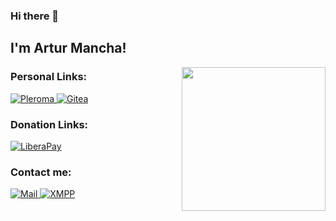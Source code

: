 ### Hi there 👋
<h2>I'm Artur Mancha!</h2>
<img align='right' src="https://avatars.githubusercontent.com/u/80425961?s=460&u=a99989d74d527415a2f173e8d54c6956824db46a&v=4" width="230"></img>

<h3>Personal Links:</h3>
<a href="https://pleroma.pt/@lisbonjoker">
<img alt="Pleroma" src="https://img.shields.io/badge/@lisbonjoker@pleroma.pt%20-%23FBA457.svg?&style=for-the-badge&logo=pleroma&logoColor=white"/> 
</a>
<a href="https://git.nadaradical.com/lisbonjoker">
<img alt="Gitea" src="https://img.shields.io/badge/@lisbonjoker%20-%23F05033.svg?&style=for-the-badge&logo=gitea&logoColor=white"/>
</a>

<h3>Donation Links:</h3>
<a href="https://liberapay.com/lisbonjoker/">
<img alt="LiberaPay" src="https://img.shields.io/badge/Liberapay.com%20-%23F6C9157.svg?style=for-the-badge&logo=liberapay&logoColor=black" />
</a>

<h3>Contact me:</h3>
<a href="mailto:joker@nadaradical.com"> <img alt="Mail" src="https://img.shields.io/badge/joker@nadaradical.com-005FF9?style=for-the-badge&logo=mail.ru&logoColor=white" /> </a> <a href="xmpp:joker@nadaradical.com"> <img alt="XMPP" src="https://img.shields.io/badge/lisbonjoker@pleroma.pt-002B5C?style=for-the-badge&logo=xmpp&logoColor=white" /> </a>
